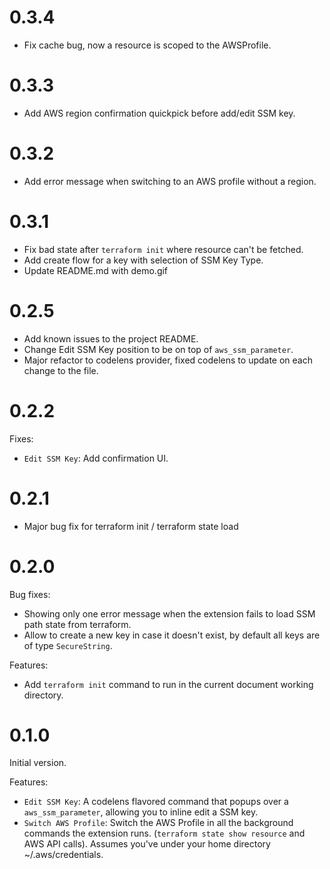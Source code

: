# 0.3.4
- Fix cache bug, now a resource is scoped to the AWSProfile.

# 0.3.3
- Add AWS region confirmation quickpick before add/edit SSM key.

# 0.3.2
- Add error message when switching to an AWS profile without
a region.

# 0.3.1
- Fix bad state after `terraform init` where resource can't
be fetched.
- Add create flow for a key with selection of SSM Key Type.
- Update README.md with demo.gif

# 0.2.5
- Add known issues to the project README.
- Change Edit SSM Key position to be on top of `aws_ssm_parameter`.
- Major refactor to codelens provider, fixed codelens to update
on each change to the file.

# 0.2.2
Fixes:
- `Edit SSM Key`: Add confirmation UI.

# 0.2.1
- Major bug fix for terraform init / terraform state load

# 0.2.0
Bug fixes:
- Showing only one error message when the extension fails to load SSM path state from terraform.
- Allow to create a new key in case it doesn't exist, by default all keys are of type `SecureString`.

Features:
- Add `terraform init` command to run in the current document working directory.

# 0.1.0
Initial version.

Features:
- `Edit SSM Key`: A codelens flavored command that popups over a `aws_ssm_parameter`, allowing 
you to inline edit a SSM key.
- `Switch AWS Profile`: Switch the AWS Profile in all the background commands the extension
runs. (`terraform state show resource` and AWS API calls). Assumes you've under your
home directory ~/.aws/credentials.
